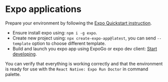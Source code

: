 # Expo applications

Prepare your environment by following the [Expo Quickstart instruction](https://docs.expo.dev/get-started/set-up-your-environment/).

- Ensure install expo using: `npm i -g expo`.
- Create new project using: `npx create-expo-app@latest`, you can send `--template` option to choose different template.
- Build and launch you expo app using ExpoGo or expo dev client: [Start developing](https://docs.expo.dev/get-started/start-developing/).

You can verify that everything is working correctly and that the environment is ready for use with the `React Native: Expo Run Doctor` in command palette.
